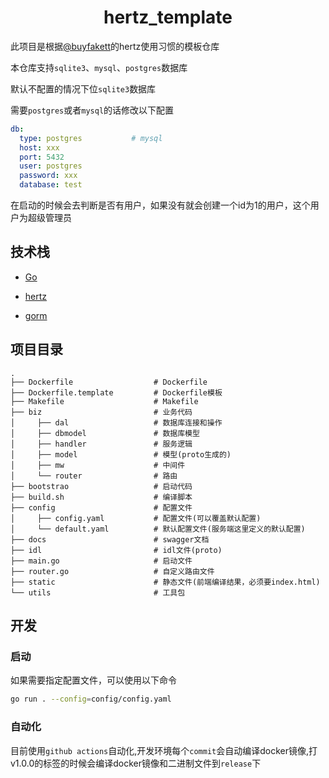 <h1 align="center">hertz_template</h1>

此项目是根据[@buyfakett](https://github.com/buyfakett)的hertz使用习惯的模板仓库

本仓库支持`sqlite3`、`mysql`、`postgres`数据库

默认不配置的情况下位`sqlite3`数据库

需要`postgres`或者`mysql`的话修改以下配置

```yaml
db:
  type: postgres           # mysql
  host: xxx
  port: 5432
  user: postgres
  password: xxx
  database: test
```

在启动的时候会去判断是否有用户，如果没有就会创建一个id为1的用户，这个用户为超级管理员

## 技术栈

- [Go](https://golang.org/)

- [hertz](https://github.com/cloudwego/hertz)

- [gorm](https://github.com/go-gorm/gorm)

## 项目目录

```tree
.
├── Dockerfile                  # Dockerfile
├── Dockerfile.template         # Dockerfile模板
├── Makefile                    # Makefile
├── biz                         # 业务代码
│     ├── dal                   # 数据库连接和操作
│     ├── dbmodel               # 数据库模型
│     ├── handler               # 服务逻辑
│     ├── model                 # 模型(proto生成的)
│     ├── mw                    # 中间件
│     └── router                # 路由
├── bootstrao                   # 启动代码
├── build.sh                    # 编译脚本
├── config                      # 配置文件
│     ├── config.yaml           # 配置文件(可以覆盖默认配置)
│     └── default.yaml          # 默认配置文件(服务端这里定义的默认配置)
├── docs                        # swagger文档
├── idl                         # idl文件(proto)
├── main.go                     # 启动文件
├── router.go                   # 自定义路由文件
├── static                      # 静态文件(前端编译结果，必须要index.html)
└── utils                       # 工具包
```

## 开发

### 启动

如果需要指定配置文件，可以使用以下命令

```bash
go run . --config=config/config.yaml
```

### 自动化

目前使用`github actions`自动化,开发环境每个`commit`会自动编译docker镜像,打v1.0.0的标签的时候会编译docker镜像和二进制文件到`release`下
